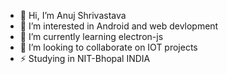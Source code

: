 - 👋 Hi, I’m Anuj Shrivastava
- 👀 I’m interested in Android and web devlopment
- 🌱 I’m currently learning electron-js
- 💞️ I’m looking to collaborate on IOT projects
- ⚡ Studying in NIT-Bhopal INDIA

<!---
anuj-softech/anuj-softech is a ✨ special ✨ repository because its `README.md` (this file) appears on your GitHub profile.
You can click the Preview link to take a look at your changes.
--->

